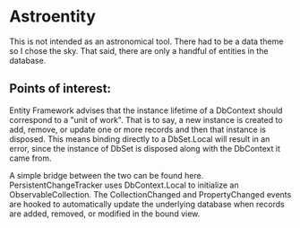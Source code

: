 # Astroentity
This is not intended as an astronomical tool. There had to be a data theme so I chose the sky. That said, there are only a handful of entities in the database.

## Points of interest:
Entity Framework advises that the instance lifetime of a DbContext should correspond to a "unit of work". That is to say, a new instance is created to add, remove, or update one or more records and then that instance is disposed. This means binding directly to a DbSet.Local will result in an error, since the instance of DbSet is disposed along with the DbContext it came from.

A simple bridge between the two can be found here. PersistentChangeTracker<T> uses DbContext.Local to initialize an ObservableCollection<T>. The CollectionChanged and PropertyChanged events are hooked to automatically update the underlying database when records are added, removed, or modified in the bound view.
